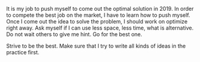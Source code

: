 It is my job to push myself to come out the optimal solution in 2019. In order to compete the best job on the market, I have to learn how to push myself. Once I come out the idea to solve the problem, I should work on optimize right away. Ask myself if I can use less space, less time, what is alternative. Do not wait others to give me hint. Go for the best one. 

Strive to be the best. Make sure that I try to write all kinds of ideas in the practice first. 

